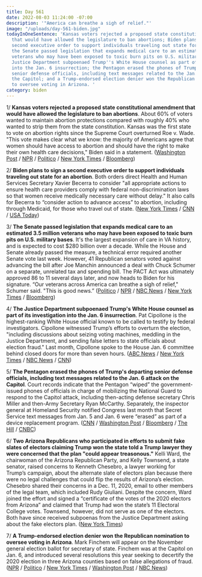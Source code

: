 ```yaml
---
title: Day 561
date: 2022-08-03 11:24:00 -07:00
description: '"America can breathe a sigh of relief."'
image: "/uploads/day-561-biden.jpg"
todayInOneSentence: 'Kansas voters rejected a proposed state constitutional amendment
  that would have allowed the legislature to ban abortions; Biden plans to sign a
  second executive order to support individuals traveling out state for an abortion;
  the Senate passed legislation that expands medical care to an estimated 3.5 million
  veterans who may have been exposed to toxic burn pits on U.S. military bases; the
  Justice Department subpoenaed Trump''s White House counsel as part of its investigation
  into the Jan. 6 insurrection; the Pentagon erased the phones of Trump''s departing
  senior defense officials, including text messages related to the Jan. 6 attack on
  the Capitol; and a Trump-endorsed election denier won the Republican nomination
  to oversee voting in Arizona. '
category: biden
---
```


1/ **Kansas voters rejected a proposed state constitutional amendment that would have allowed the legislature to ban abortions**. About 60% of voters wanted to maintain abortion protections compared with roughly 40% who wanted to strip them from the state constitution. Kansas was the first state to vote on abortion rights since the Supreme Court overturned Roe v. Wade. "This vote makes clear what we know: the majority of Americans agree that women should have access to abortion and should have the right to make their own health care decisions," Biden said in a statement. ([Washington Post](https://www.washingtonpost.com/nation/2022/08/02/kansas-abortion-referendum/) / [NPR](https://www.npr.org/sections/2022-live-primary-election-race-results/2022/08/02/1115317596/kansas-voters-abortion-legal-reject-constitutional-amendment) / [Politico](https://www.politico.com/news/2022/08/02/kansas-voters-block-effort-to-ban-abortion-in-state-constitutional-amendment-vote-00049442) / [New York Times](https://www.nytimes.com/2022/08/02/us/kansas-abortion-rights-vote.html) / [Bloomberg](https://www.bloomberg.com/news/articles/2022-08-02/kansas-vote-tally-soars-in-first-post-roe-abortion-ballot-test?sref=MIBMEEoj))

2/ **Biden plans to sign a second executive order to support individuals traveling out state for an abortion**. Both orders direct Health and Human Services Secretary Xavier Becerra to consider "all appropriate actions to ensure health care providers comply with federal non-discrimination laws so that women receive medically necessary care without delay." It also calls for Becerra to “consider action to advance access” to abortion, including through Medicaid, for those who travel out of state. ([New York Times](https://www.nytimes.com/2022/08/03/us/politics/biden-abortion-executive-order.html) / [CNN](https://www.cnn.com/2022/08/03/politics/joe-biden-abortion-executive-order/index.html) / [USA Today](https://www.usatoday.com/story/news/politics/2022/08/03/joe-biden-out-of-state-abortion/10220064002/))

3/ **The Senate passed legislation that expands medical care to an estimated 3.5 million veterans who may have been exposed to toxic burn pits on U.S. military bases**. It's the largest expansion of care in VA history, and is expected to cost $280 billion over a decade. While the House and Senate already passed the measure, a technical error required another Senate vote last week. However, 41 Republican senators voted against advancing the bill after Joe Manchin announced a deal with Chuck Schumer on a separate, unrelated tax and spending bill. The PACT Act was ultimately approved 86 to 11 several days later, and now heads to Biden for his signature. “Our veterans across America can breathe a sigh of relief," Schumer said. "This is good news.” ([Politico](https://www.politico.com/news/2022/08/02/senate-sends-veterans-health-care-bill-to-biden-00049398) / [NPR](https://www.npr.org/2022/08/02/1115325176/pact-act-veterans-burn-pits-toxins-passes-senate) / [NBC News](https://www.nbcnews.com/politics/congress/senate-passes-veterans-health-bill-republicans-cave-pressure-rcna41215) / [New York Times](https://www.nytimes.com/2022/08/02/us/politics/senate-burn-pits-veterans.html?smid=nytcore-ios-share) / [Bloomberg](https://www.bloomberg.com/news/articles/2022-08-02/veterans-burn-pit-bill-on-course-for-senate-passage-soon?sref=MIBMEEoj))

4/ **The Justice Department subpoenaed Trump's White House counsel as part of its investigation into the Jan. 6 insurrection**. Pat Cipollone is the highest-ranking White House official known to be called to testify by federal investigators. Cipollone witnessed Trump’s efforts to overturn the election, "including discussions about seizing voting machines, meddling in the Justice Department, and sending false letters to state officials about election fraud." Last month, Cipollone spoke to the House Jan. 6 committee behind closed doors for more than seven hours. ([ABC News](https://abcnews.go.com/US/white-house-counsel-subpoenaed-federal-grand-jury-investigating/story?id=87845397) / [New York Times](https://www.nytimes.com/2022/08/02/us/politics/pat-cipollone-subpoena.html?smid=nytcore-ios-share) / [NBC News](https://www.nbcnews.com/politics/justice-department/former-white-house-counsel-cipollone-subpoenaed-federal-grand-jury-inv-rcna41326) / [CNN](https://www.cnn.com/2022/08/02/politics/pat-cipollone-grand-jury/))

5/ **The Pentagon erased the phones of Trump's departing senior defense officials, including text messages related to the Jan. 6 attack on the Capitol**. Court records indicate that the Pentagon “wiped” the government-issued phones of officials in charge of mobilizing the National Guard to respond to the Capitol attack, including then-acting defense secretary Chris Miller and then-Army Secretary Ryan McCarthy. Separately, the inspector general at Homeland Security notified Congress last month that Secret Service text messages from Jan. 5 and Jan. 6 were “erased” as part of a device replacement program. ([CNN](https://www.cnn.com/2022/08/02/politics/defense-department-missing-january-6-texts/index.html) / [Washington Post](https://www.washingtonpost.com/national-security/2022/08/02/pentagon-jan-6-phones-wiped/) / [Bloomberg](https://www.bloomberg.com/news/articles/2022-08-02/jan-6-missing-text-case-widens-to-trump-era-pentagon-officials?sref=MIBMEEoj) / [The Hill](https://thehill.com/policy/national-security/3585008-dod-wiped-phones-of-trump-era-leaders-erasing-jan-6-texts/) / [CNBC](https://www.cnbc.com/2022/08/02/jan-6-texts-of-trump-defense-officials-wiped-clean-by-pentagon-court-filing-shows.html))

6/ **Two Arizona Republicans who participated in efforts to submit fake slates of electors claiming Trump won the state told a Trump lawyer they were concerned that the plan "could appear treasonous."** Kelli Ward, the chairwoman of the Arizona Republican Party, and Kelly Townsend, a state senator, raised concerns to Kenneth Chesebro, a lawyer working for Trump’s campaign, about the alternate slate of electors plan because there were no legal challenges that could flip the results of Arizona’s election. Chesebro shared their concerns in a Dec. 11, 2020, email to other members of the legal team, which included Rudy Giuliani. Despite the concern, Ward joined the effort and signed a “certificate of the votes of the 2020 electors from Arizona” and claimed that Trump had won the state’s 11 Electoral College votes. Townsend, however, did not serve as one of the electors. Both have since received subpoenas from the Justice Department asking about the fake electors plan. ([New York Times](https://www.nytimes.com/2022/08/02/us/politics/arizona-trump-fake-electors.html))

7/ **A Trump-endorsed election denier won the Republican nomination to oversee voting in Arizona**. Mark Finchem will appear on the November general election ballot for secretary of state. Finchem was at the Capitol on Jan. 6, and introduced several resolutions this year seeking to decertify the 2020 election in three Arizona counties based on false allegations of fraud. ([NPR](https://www.npr.org/sections/2022-live-primary-election-race-results/2022/08/03/1114845378/arizona-secretary-of-state-primary-election-results) / [Politico](https://www.politico.com/news/2022/08/03/masters-finchem-arizona-results-00049539) / [New York Times](https://www.nytimes.com/2022/08/03/us/politics/primaries-trump-republicans.html) / [Washington Post](https://www.washingtonpost.com/politics/2022/08/02/primaries-arizona-michigan-missouri-washington/) / [NBC News](https://www.nbcnews.com/politics/2022-election/election-denier-mark-finchem-wins-arizona-gop-secretary-state-primary-rcna40651))